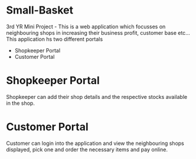# Small-Basket
3rd YR Mini Project - This is a web application which focusses on neighbouring shops in increasing their business profit, customer base etc...
This application hs two different portals
- Shopkeeper Portal
- Customer Portal

# Shopkeeper Portal
Shopkeeper can add their shop details and the respective stocks available in the shop.

# Customer Portal
Customer can login into the application and view the neighbouring shops displayed, pick one and order the necessary items and pay online.


